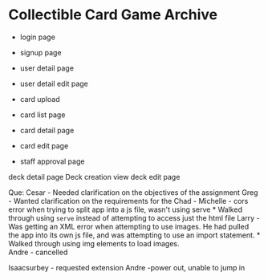 # Collectible Card Game Archive


* login page
* signup page
* user detail page
* user detail edit page

* card upload 
* card list page
* card detail page
* card edit page
* staff approval page

deck detail page
Deck creation view
deck edit page



Que:
    Cesar - Needed clarification on the objectives of the assignment 
    Greg - Wanted clarification on the requirements for the 
    Chad - 
    Michelle - cors error when trying to split app into a js file, wasn't using serve 
        * Walked through using `serve` instead of attempting to access just the html file
    Larry - Was getting an XML error when attempting to use images. He had pulled the app into its own js file, and was attempting to use an import statement. 
        * Walked through using img elements to load images.  
    Andre - cancelled


Isaacsurbey - requested extension
Andre -power out, unable to jump in




